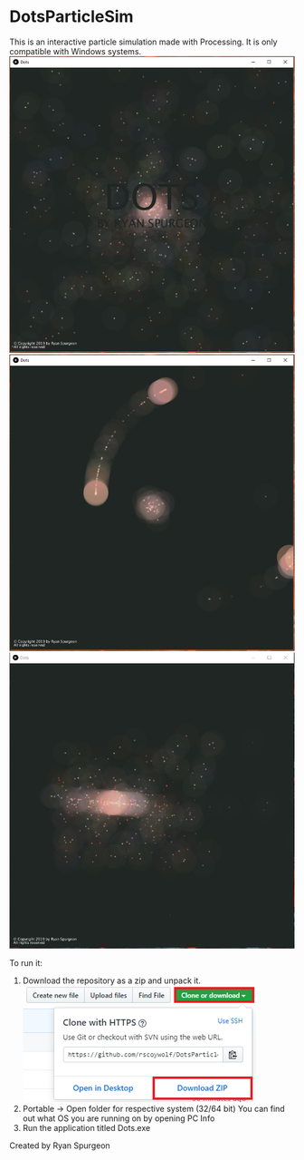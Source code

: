 # DotsParticleSim
This is an interactive particle simulation made with Processing.
It is only compatible with Windows systems.
![Demo 1](https://github.com/rscoywolf/DotsParticleSim/blob/master/DemoPhotos/Demo1.PNG)
![Demo 2](https://github.com/rscoywolf/DotsParticleSim/blob/master/DemoPhotos/Demo2.PNG)
![Demo 3](https://github.com/rscoywolf/DotsParticleSim/blob/master/DemoPhotos/Demo3.PNG)


To run it:
1. Download the repository as a zip and unpack it.
![Download Button](https://github.com/rscoywolf/DotsParticleSim/blob/master/DemoPhotos/GithubDownload.png)
2. Portable -> Open folder for respective system (32/64 bit)
    You can find out what OS you are running on by opening PC Info
3. Run the application titled Dots.exe

Created by Ryan Spurgeon
